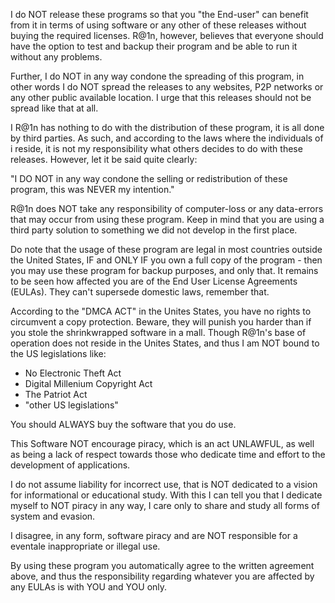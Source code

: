 I do NOT release these programs so that you "the End-user" can benefit from it in terms of using software or any other of these releases without buying the required licenses. R@1n, however, believes that everyone should have the option to test and backup their program and be able to run it without any problems.

Further, I do NOT in any way condone the spreading of this program, in other words I do NOT spread the releases to any websites, P2P networks or any other public available location. I urge that this releases should not be spread like that at all.

I R@1n has nothing to do with the distribution of these program, it is all done by third parties. As such, and according to the laws where the individuals of i reside, it is not my responsibility what others decides to do with these releases. However, let it be said quite clearly:

"I DO NOT in any way condone the selling or redistribution of these program, this was NEVER my intention."

R@1n does NOT take any responsibility of computer-loss or any data-errors that may occur from using these program. Keep in mind that you are using a third party solution to something we did not develop in the first place.

Do note that the usage of these program are legal in most countries outside the United States, IF and ONLY IF you own a full copy of the program - then you may use these program for backup purposes, and only that. It remains to be seen how affected you are of the End User License Agreements (EULAs). They can't supersede domestic laws, remember that.

According to the "DMCA ACT" in the Unites States, you have no rights to circumvent a copy protection. Beware, they will punish you harder than if you stole the shrinkwrapped software in a mall. Though R@1n's base of operation does not reside in the Unites States, and thus I am NOT bound to the US legislations like:

* No Electronic Theft Act
* Digital Millenium Copyright Act
* The Patriot Act
* "other US legislations"

You should ALWAYS buy the software that you do use.

This Software NOT encourage piracy, which is an act UNLAWFUL, as well as being a lack of respect towards those who dedicate time and effort to the development of applications.

I do not assume liability for incorrect use, that is NOT dedicated to a vision for informational or educational study. With this I can tell you that I dedicate myself to NOT piracy in any way, I care only to share and study all forms of system and evasion.

I disagree, in any form, software piracy and are NOT responsible for a eventale inappropriate or illegal use.

By using these program you automatically agree to the written agreement above, and thus the responsibility regarding whatever you are affected by any EULAs is with YOU and YOU only.
